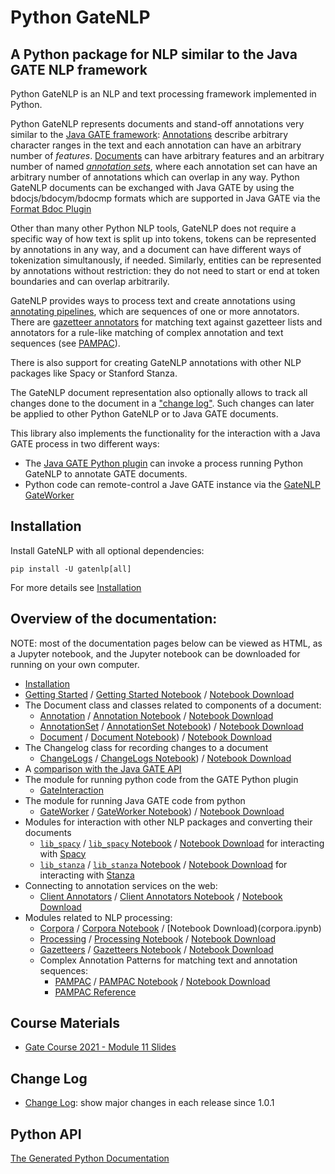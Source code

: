 # Python GateNLP 
## A Python package for NLP similar to the Java GATE NLP framework

Python GateNLP is an NLP and text processing framework implemented in Python. 

Python GateNLP represents documents and stand-off annotations very similar to 
the [Java GATE framework](https://gate.ac.uk/): [Annotations](annotations) describe arbitrary character ranges in the text and each annotation can have an arbitrary number of _features_.  [Documents](documents) can have arbitrary features and an arbitrary number of named [_annotation sets_](annotationsets), where each annotation set can have an arbitrary number of annotations which can overlap in any way. Python GateNLP documents can be exchanged with Java GATE by using the bdocjs/bdocym/bdocmp formats which are supported in Java GATE via the [Format Bdoc Plugin](https://gatenlp.github.io/gateplugin-Format_Bdoc/)

Other than many other Python NLP tools, GateNLP does not require a specific way of how text is split up into tokens, tokens can be represented by annotations in any way, and a document can have different ways of tokenization simultanously, if needed. Similarly, entities can be represented by annotations without restriction: they do not need to start or end at token boundaries and can overlap arbitrarily. 

GateNLP provides ways to process text and create annotations using [annotating pipelines](processing), which are sequences of one or more annotators. 
There are [gazetteer annotators](gazetteers) for matching text against gazetteer lists and annotators for a rule-like matching of complex annotation and text sequences (see [PAMPAC](pampac)).

There is also support for creating GateNLP annotations with other NLP packages like Spacy or Stanford Stanza.

The GateNLP document representation also optionally allows to track all changes
done to the document in a ["change log"](changelogs). 
Such changes can later be applied to other Python GateNLP or to  Java GATE documents.

This library also implements the functionality for the interaction with
a Java GATE process in two different ways:
* The [Java GATE Python plugin](http://gatenlp.github.io/gateplugin-Python/) can invoke a process running Python GateNLP to annotate GATE documents.
* Python code can remote-control a Jave GATE instance via the [GateNLP GateWorker](gateworker)

## Installation

Install GateNLP with all optional dependencies: 

`pip install -U gatenlp[all]`

For more details see [Installation](installation.md)

## Overview of the documentation:

NOTE: most of the documentation pages below can be viewed as HTML, as a Jupyter notebook, and the Jupyter notebook can be downloaded 
for running on your own computer.

* [Installation](installation.md)
* [Getting Started](getting-started) / [Getting Started Notebook](https://nbviewer.jupyter.org/urls/gatenlp.github.io/python-gatenlp/getting-started.ipynb) / [Notebook Download](getting-started.ipynb)
* The Document class and classes related to components of a document:
    * [Annotation](annotations) / [Annotation Notebook](https://nbviewer.jupyter.org/urls/gatenlp.github.io/python-gatenlp/annotations.ipynb) / [Notebook Download](annotations.ipynb)
    * [AnnotationSet](annotationsets) / [AnnotationSet Notebook](https://nbviewer.jupyter.org/urls/gatenlp.github.io/python-gatenlp/annotationsets.ipynb)) / [Notebook Download](annotationsets.ipynb)
    * [Document](documents) / [Document Notebook](https://nbviewer.jupyter.org/urls/gatenlp.github.io/python-gatenlp/documents.ipynb)) / [Notebook Download](documents.ipynb)
* The Changelog class for recording changes to a document
    * [ChangeLogs](changelogs) / [ChangeLogs Notebook](https://nbviewer.jupyter.org/urls/gatenlp.github.io/python-gatenlp/changelogs.ipynb)) / [Notebook Download](changelogs.ipynb)
* A [comparison with the Java GATE API](diffs2gate)
* The module for running python code from the GATE Python plugin
    * [GateInteraction](gateinteraction)
* The module for running Java GATE code from python
    * [GateWorker](gateworker) / [GateWorker Notebook](https://nbviewer.jupyter.org/urls/gatenlp.github.io/python-gatenlp/gateworker.ipynb)) / [Notebook Download](gateworker.ipynb)
* Modules for interaction with other NLP packages and converting their documents
    * [`lib_spacy`](lib_spacy) / [`lib_spacy` Notebook](https://nbviewer.jupyter.org/urls/gatenlp.github.io/python-gatenlp/lib_spacy.ipynb) / [Notebook Download](lib_spacy.ipynb) for interacting with [Spacy](spacy.io/)
    * [`lib_stanza`](lib_stanza) / [`lib_stanza` Notebook](https://nbviewer.jupyter.org/urls/gatenlp.github.io/python-gatenlp/lib_stanza.ipynb) / [Notebook Download](lib_stanza.ipynb) for interacting with [Stanza](https://stanfordnlp.github.io/stanza/)
* Connecting to annotation services on the web:
    * [Client Annotators](client_annotators) / [Client Annotators Notebook](https://nbviewer.jupyter.org/urls/gatenlp.github.io/python-gatenlp/client_annotators.ipynb) / [Notebook Download](client_annotators.ipynb)
* Modules related to NLP processing:
    * [Corpora](corpora) / [Corpora Notebook](https://nbviewer.jupyter.org/urls/gatenlp.github.io/python-gatenlp/corpora.ipynb) / [Notebook Download)(corpora.ipynb)
    * [Processing](processing) / [Processing Notebook](https://nbviewer.jupyter.org/urls/gatenlp.github.io/python-gatenlp/processing.ipynb) / [Notebook Download](processing.ipyn)
    * [Gazetteers](gazetteers) / [Gazetteers Notebook](https://nbviewer.jupyter.org/urls/gatenlp.github.io/python-gatenlp/gazetteers.ipynb) / [Notebook Download](gazetteers.ipyn)
    * Complex Annotation Patterns for matching text and annotation sequences: 
      * [PAMPAC](pampac) / [PAMPAC Notebook](https://nbviewer.jupyter.org/urls/gatenlp.github.io/python-gatenlp/pampac.ipynb) / [Notebook Download](pampac.ipynb)
      * [PAMPAC Reference](pampac-reference)

## Course Materials

* [Gate Course 2021 - Module 11 Slides](training/module11-python.slides.html)

## Change Log

* [Change Log](changes): show major changes in each release since 1.0.1

## Python API

[The Generated Python Documentation](pythondoc/gatenlp)

